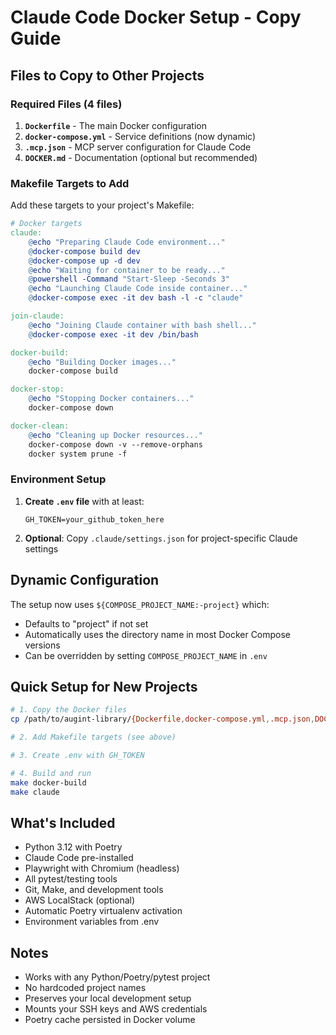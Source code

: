 # Claude Code Docker Setup - Copy Guide

## Files to Copy to Other Projects

### Required Files (4 files)

1. **`Dockerfile`** - The main Docker configuration
2. **`docker-compose.yml`** - Service definitions (now dynamic)
3. **`.mcp.json`** - MCP server configuration for Claude Code
4. **`DOCKER.md`** - Documentation (optional but recommended)

### Makefile Targets to Add

Add these targets to your project's Makefile:

```makefile
# Docker targets
claude:
	@echo "Preparing Claude Code environment..."
	@docker-compose build dev
	@docker-compose up -d dev
	@echo "Waiting for container to be ready..."
	@powershell -Command "Start-Sleep -Seconds 3"
	@echo "Launching Claude Code inside container..."
	@docker-compose exec -it dev bash -l -c "claude"

join-claude:
	@echo "Joining Claude container with bash shell..."
	@docker-compose exec -it dev /bin/bash

docker-build:
	@echo "Building Docker images..."
	docker-compose build

docker-stop:
	@echo "Stopping Docker containers..."
	docker-compose down

docker-clean:
	@echo "Cleaning up Docker resources..."
	docker-compose down -v --remove-orphans
	docker system prune -f
```

### Environment Setup

1. **Create `.env` file** with at least:
   ```
   GH_TOKEN=your_github_token_here
   ```

2. **Optional**: Copy `.claude/settings.json` for project-specific Claude settings

## Dynamic Configuration

The setup now uses `${COMPOSE_PROJECT_NAME:-project}` which:
- Defaults to "project" if not set
- Automatically uses the directory name in most Docker Compose versions
- Can be overridden by setting `COMPOSE_PROJECT_NAME` in `.env`

## Quick Setup for New Projects

```bash
# 1. Copy the Docker files
cp /path/to/augint-library/{Dockerfile,docker-compose.yml,.mcp.json,DOCKER.md} .

# 2. Add Makefile targets (see above)

# 3. Create .env with GH_TOKEN

# 4. Build and run
make docker-build
make claude
```

## What's Included

- Python 3.12 with Poetry
- Claude Code pre-installed
- Playwright with Chromium (headless)
- All pytest/testing tools
- Git, Make, and development tools
- AWS LocalStack (optional)
- Automatic Poetry virtualenv activation
- Environment variables from .env

## Notes

- Works with any Python/Poetry/pytest project
- No hardcoded project names
- Preserves your local development setup
- Mounts your SSH keys and AWS credentials
- Poetry cache persisted in Docker volume
